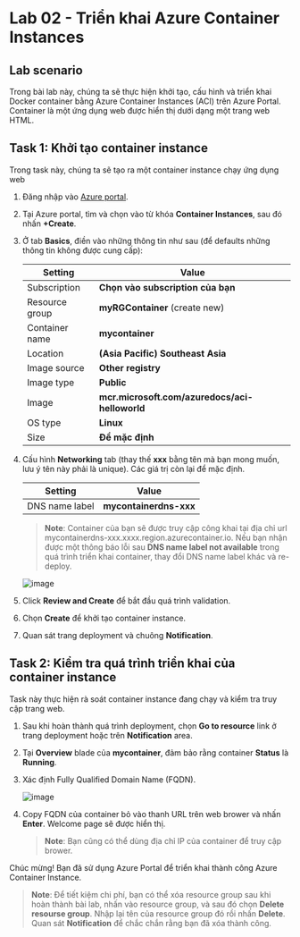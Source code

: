# Lab 02 - Triển khai Azure Container Instances

## Lab scenario
Trong bài lab này, chúng ta sẽ thực hiện khởi tạo, cấu hình và triển khai Docker container bằng Azure Container Instances (ACI) trên Azure Portal. Container là một ứng dụng web được hiển thị dưới dạng một trang web HTML.

## Task 1: Khởi tạo container instance

Trong task này, chúng ta sẽ tạo ra một container instance chạy ứng dụng web

1. Đăng nhập vào [Azure portal](https://portal.azure.com).

2. Tại Azure portal, tìm và chọn vào từ khóa **Container Instances**, sau đó nhấn **+Create**.

3. Ở tab **Basics**, điền vào những thông tin như sau (để defaults những thông tin không được cung cấp):

    | Setting | Value |
    | --- | --- |
    | Subscription | **Chọn vào subscription của bạn** |
    | Resource group | **myRGContainer** (create new) |
    | Container name  | **mycontainer** |
    | Location | **(Asia Pacific) Southeast Asia** |
    | Image source | **Other registry** |
    | Image type | **Public** |
    | Image | **mcr.microsoft.com/azuredocs/aci-helloworld** |
    | OS type | **Linux** |
    | Size | **Để mặc định** |

4. Cấu hình **Networking** tab (thay thế **xxx** bằng tên mà bạn mong muốn, lưu ý tên này phải là unique). Các giá trị còn lại để mặc định.

    | Setting | Value |
    | --- | --- |
    | DNS name label | **mycontainerdns-xxx** |

    >**Note**: Container của bạn sẽ được truy cập công khai tại địa chỉ url mycontainerdns-xxx.xxxx.region.azurecontainer.io. Nếu bạn nhận được một thông báo lỗi sau **DNS name label not available** trong quá trình triển khai container, thay đổi DNS name label khác và re-deploy. 

    ![image](../media/lab02a.png)

5. Click **Review and Create** để bắt đầu quá trình validation.

6. Chọn **Create** để khởi tạo container instance.

7. Quan sát trang deployment và chuông **Notification**.


## Task 2: Kiểm tra quá trình triển khai của container instance
Task này thực hiện rà soát container instance đang chạy và kiểm tra truy cập trang web.

1. Sau khi hoàn thành quá trình deployment, chọn **Go to resource** link ở trang deployment hoặc trên **Notification** area.

2. Tại **Overview** blade của **mycontainer**, đảm bảo rằng container **Status** là **Running**.

3. Xác định Fully Qualified Domain Name (FQDN).

    ![image](../media/lab02b.png)

4. Copy FQDN của container bỏ vào thanh URL trên web brower và nhấn **Enter**. Welcome page sẽ được hiển thị.

    >**Note**: Bạn cũng có thể dùng địa chỉ IP của container để truy cập brower.

Chúc mừng! Bạn đã sử dụng Azure Portal để triển khai thành công Azure Container Instance.

>**Note**: Để tiết kiệm chi phí, bạn có thể xóa resource group sau khi hoàn thành bài lab, nhấn vào resource group, và sau đó chọn **Delete resourse group**. Nhập lại tên của resource group đó rồi nhấn **Delete**. Quan sát **Notification** để chắc chắn rằng bạn đã xóa thành công.
